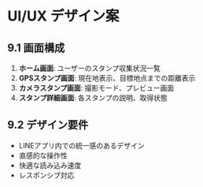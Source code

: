 # UI/UX デザイン案

## 9.1 画面構成
1. **ホーム画面**: ユーザーのスタンプ収集状況一覧
2. **GPSスタンプ画面**: 現在地表示、目標地点までの距離表示
3. **カメラスタンプ画面**: 撮影モード、プレビュー画面
4. **スタンプ詳細画面**: 各スタンプの説明、取得状態

## 9.2 デザイン要件
- LINEアプリ内での統一感のあるデザイン
- 直感的な操作性
- 快適な読み込み速度
- レスポンシブ対応

